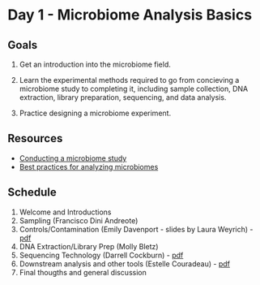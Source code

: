 # Day 1 - Microbiome Analysis Basics

## Goals
1. Get an introduction into the microbiome field.

2. Learn the experimental methods required to go from concieving a microbiome study to completing it, including sample collection, DNA extraction, library preparation, sequencing, and data analysis. 

2. Practice designing a microbiome experiment. 

## Resources
- [Conducting a microbiome study](https://www.ncbi.nlm.nih.gov/pmc/articles/PMC5074386/)
- [Best practices for analyzing microbiomes](https://www.nature.com/articles/s41579-018-0029-9?WT.feed_name=subjects_gene-expression-analysis)

## Schedule
1. Welcome and Introductions
2. Sampling (Francisco Dini Andreote) 
3. Controls/Contamination (Emily Davenport - slides by Laura Weyrich) - [pdf](2022_KickStartWorkshop_Contamination.pdf)
4. DNA Extraction/Library Prep (Molly Bletz)
6. Sequencing Technology (Darrell Cockburn) - [pdf](Sequencing_Technology_Cockburn_2024.pdf)
7. Downstream analysis and other tools (Estelle Couradeau) - [pdf](kickstart_microbiome_couradeau_2024.pdf)
8. Final thougths and general discussion
